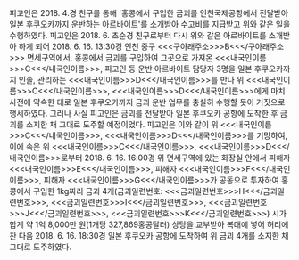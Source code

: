 피고인은 2018. 4.경 친구를 통해 '홍콩에서 구입한 금괴를 인천국제공항에서 전달받아 일본 후쿠오카까지 운반하는 아르바이트'를 소개받아 수고비를 지급받고 위와 같은 일을 수행하였다.
피고인은 2018. 6. 초순경 친구로부터 다시 위와 같은 아르바이트를 소개받아 하게 되어 2018. 6. 16. 13:30경 인천 중구 <<<구아래주소>>>B<<</구아래주소>>> 면세구역에서, 홍콩에서 금괴를 구입하여 그곳으로 가져온 <<<내국인이름>>>C<<</내국인이름>>>, 피고인 등 운반 아르바이트 담당자 3명을 일본 후쿠오카까지 인솔, 관리하는 <<<내국인이름>>>D<<</내국인이름>>>를 만나 위 <<<내국인이름>>>C<<</내국인이름>>>, <<<내국인이름>>>D<<</내국인이름>>>에게 마치 사전에 약속한 대로 일본 후쿠오카까지 금괴 운반 업무를 충실히 수행할 듯이 거짓으로 행세하였다.
그러나 사실 피고인은 금괴를 전달받아 일본 후쿠오카 공항에 도착한 후 금괴를 소지한 채 그대로 도주할 예정이었다.
피고인은 이와 같이 위 <<<내국인이름>>>C<<</내국인이름>>>, <<<내국인이름>>>D<<</내국인이름>>>를 기망하여, 이에 속은 위 <<<내국인이름>>>C<<</내국인이름>>>, <<<내국인이름>>>D<<</내국인이름>>>로부터 2018. 6. 16. 16:00경 위 면세구역에 있는 화장실 안에서 피해자 <<<내국인이름>>>E<<</내국인이름>>>, 피해자 <<<내국인이름>>>F<<</내국인이름>>>, 피해자 <<<내국인이름>>>G<<</내국인이름>>>가 공동으로 투자하여 홍콩에서 구입한 1kg짜리 금괴 4개(금괴일련번호: <<<금괴일련번호>>>H<<</금괴일련번호>>>, <<<금괴일련번호>>>I<<</금괴일련번호>>>, <<<금괴일련번호>>>J<<</금괴일련번호>>>, <<<금괴일련번호>>>K<<</금괴일련번호>>>) 시가 합계 약 1억 8,000만 원(1개당 327,869홍콩달러) 상당을 교부받아 복대에 넣어 허리에 찬 다음 2018. 6. 16. 18:30경 일본 후쿠오카 공항에 도착하여 위 금괴 4개를 소지한 채 그대로 도주하였다.